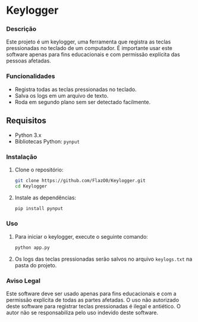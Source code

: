# Keylogger

### Descrição

Este projeto é um keylogger, uma ferramenta que registra as teclas pressionadas no teclado de um computador. É importante usar este software apenas para fins educacionais e com permissão explícita das pessoas afetadas.

### Funcionalidades

- Registra todas as teclas pressionadas no teclado.
- Salva os logs em um arquivo de texto.
- Roda em segundo plano sem ser detectado facilmente.

## Requisitos

- Python 3.x
- Bibliotecas Python: `pynput`

### Instalação

1. Clone o repositório:
    ```bash
    git clone https://github.com/FlazO0/Keylogger.git
    cd Keylogger
    ```

2. Instale as dependências:
    ```bash
    pip install pynput
    ```

### Uso

1. Para iniciar o keylogger, execute o seguinte comando:
    ```bash
    python app.py
    ```

2. Os logs das teclas pressionadas serão salvos no arquivo `keylogs.txt` na pasta do projeto.

### Aviso Legal

Este software deve ser usado apenas para fins educacionais e com a permissão explícita de todas as partes afetadas. O uso não autorizado deste software para registrar teclas pressionadas é ilegal e antiético. O autor não se responsabiliza pelo uso indevido deste software.
